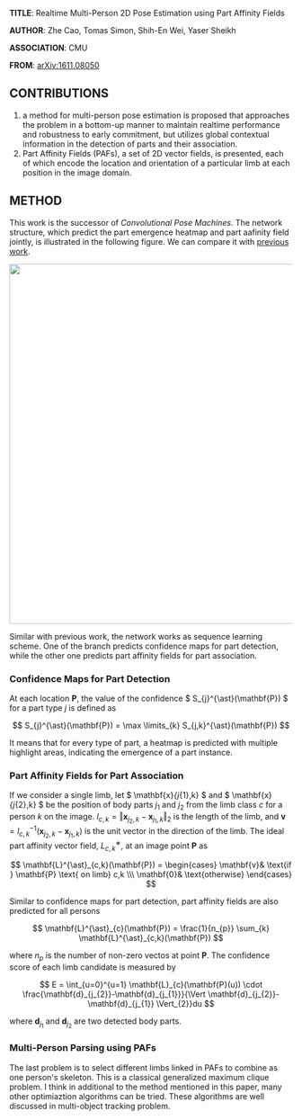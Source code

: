**TITLE**: Realtime Multi-Person 2D Pose Estimation using Part Affinity Fields

**AUTHOR**: Zhe Cao, Tomas Simon, Shih-En Wei, Yaser Sheikh

**ASSOCIATION**: CMU

**FROM**: [arXiv:1611.08050](https://arxiv.org/abs/1611.08050)

## CONTRIBUTIONS ##

1. a method for multi-person pose estimation is proposed that approaches the problem in a bottom-up manner to maintain realtime performance and robustness to early commitment, but utilizes global contextual information in the detection of parts and their association.
2. Part Affinity Fields (PAFs), a set of 2D vector fields, is presented, each of which encode the location and orientation of a particular limb at each position in the image domain.

## METHOD ##

This work is the successor of *Convolutional Pose Machines*. The network structure, which predict the part emergence heatmap and part aafinity field jointly, is illustrated in the following figure. We can compare it with [previous work](http://joshua881228.webfactional.com/blog_reading-note-convolutional-pose-machines_187/).

<img class="img-responsive center-block" src="https://raw.githubusercontent.com/joshua19881228/my_blogs/master/Computer_Vision/Reading_Note/figures/PAF.jpg" alt="" width="640"/>

Similar with previous work, the network works as sequence learning scheme. One of the branch predicts confidence maps for part detection, while the other one predicts part affinity fields for part association.

### Confidence Maps for Part Detection ###

At each location $\mathbf{P}$, the value of the confidence $ S_{j}^{\ast}(\mathbf{P}) $ for a part type $j$ is defined as

$$ S_{j}^{\ast}(\mathbf{P}) = \max \limits_{k} S_{j,k}^{\ast}(\mathbf{P}) $$

It means that for every type of part, a heatmap is predicted with multiple highlight areas, indicating the emergence of a part instance.

### Part Affinity Fields for Part Association ###

If we consider a single limb, let $ \mathbf{x}_{j_{1},k} $ and $ \mathbf{x}_{j_{2},k} $ be the position of body parts $j_{1}$ and $j_{2}$ from the limb class $c$ for a person $k$ on the image. $l_{c,k} = \Vert \mathbf{x}_{j_{2},k} − \mathbf{x}_{j_{1},k} \Vert_{2}$ is the length of the limb, and $\mathbf{v} = l^{−1}_{c,k}(\mathbf{x}_{j_{2},k} − \mathbf{x}_{j_{1},k})$ is the unit vector in the direction of the limb. The ideal part affinity vector field, $L^{∗}_{c,k}$, at an image point $\mathbf{P}$ as

$$ \mathbf{L}^{\ast}_{c,k}(\mathbf{P}) = \begin{cases}
\mathbf{v}& \text{if } \mathbf{P} \text{ on limb} c,k \\\
\mathbf{0}& \text{otherwise}
\end{cases} $$

Similar to confidence maps for part detection, part affinity fields are also predicted for all persons

$$ \mathbf{L}^{\ast}_{c}(\mathbf{P}) = \frac{1}{n_{p}} \sum_{k} \mathbf{L}^{\ast}_{c,k}(\mathbf{P}) $$

where $n_{p}$ is the number of non-zero vectos at point $\mathbf{P}$. The confidence score of each limb candidate is measured by 

$$ E = \int_{u=0}^{u=1} \mathbf{L}_{c}(\mathbf{P}(u)) \cdot \frac{\mathbf{d}_{j_{2}}-\mathbf{d}_{j_{1}}}{\Vert \mathbf{d}_{j_{2}}-\mathbf{d}_{j_{1}} \Vert_{2}}du $$

where $\mathbf{d}_{j_{1}}$ and $\mathbf{d}_{j_{2}}$ are two detected body parts.

### Multi-Person Parsing using PAFs ###

The last problem is to select different limbs linked in PAFs to combine as one person's skeleton. This is a classical generalized maximum clique problem. I think in additional to the method mentioned in this paper, many other optimiaztion algorithms can be tried. These algorithms are well discussed in multi-object tracking problem.
